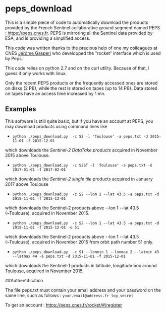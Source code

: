 # peps_download

This is a simple piece of code to automatically download the products provided by the French Sentinel collaborative ground segment named PEPS : https://peps.cnes.fr. PEPS is mirroring all the Sentinel data provided by ESA, and is providing a simplified access.

This code was written thanks to the precious help of one my colleagues at CNES [Jérôme Gasperi](https://www.linkedin.com/pulse/rocket-earth-your-pocket-gasperi-jerome) who developped the "rocket" interface which is used by Peps.

This code relies on python 2.7 and on the curl utility. Because of that, I guess it only works with linux.

Only the recent PEPS products or the frequently accessed ones are stored on disks (2 PB), while the rest is stored on tapes (up to 14 PB). Data stored on tapes have an access time increased by 1 mn.
 

## Examples
This software is still quite basic, but if you have an account at PEPS, you may download products using command lines like 

- `python ./peps_download.py  -c S2 -l 'Toulouse' -a peps.txt -d 2015-11-01 -f 2015-12-01`

 which downloads the *Sentinel-2 DataTake products*  acquired in November 2015 above Toulouse.

- `python ./peps_download.py  -c S2ST -l 'Toulouse' -a peps.txt -d 2017-01-01 -f 2017-02-01`

 which downloads the *Sentinel-2 single tile* products  acquired in January 2017 above Toulouse

- `python ./peps_download.py  -c S2 --lon 1 --lat 43.5 -a peps.txt -d 2015-11-01 -f 2015-12-01`

 which downloads the Sentinel-2 products above --lon 1 --lat 43.5 (~Toulouse), acquired in November 2015.
 
 - `python ./peps_download.py  -c S2 --lon 1 --lat 43.5 -a peps.txt -d 2015-11-01 -f 2015-12-01 -o 51` 

 which downloads the Sentinel-2 products above --lon 1 --lat 43.5 (~Toulouse), acquired in November 2015 from orbit path number 51 only.

- `python ./peps_download.py  -c S1 --lonmin 1 --lonmax 2 --latmin 43 --latmax 44 -a peps.txt -d 2015-11-01 -f 2015-12-01`

 which downloads the Sentinel-1 products in latitude, longitude box around Toulouse, acquired in November 2015.



##Authentification 

The file peps.txt must contain your email address and your password on the same line, such as follows :
`your.email@address.fr top_secret`

To get an account : https://peps.cnes.fr/rocket/#/register


